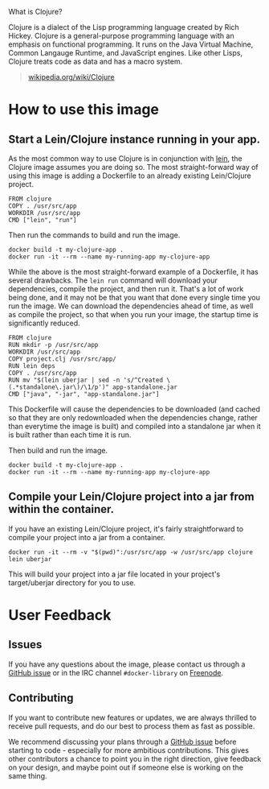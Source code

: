 What is Clojure?

Clojure is a dialect of the Lisp programming language created by Rich Hickey. Clojure is a general-purpose programming language with an emphasis on functional programming. It runs on the Java Virtual Machine, Common Langauge Runtime, and JavaScript engines. Like other Lisps, Clojure treats code as data and has a macro system.

>[wikipedia.org/wiki/Clojure](http://en.wikipedia.org/wiki/Clojure)

# How to use this image

## Start a Lein/Clojure instance running in your app.

As the most common way to use Clojure is in conjunction with [lein](http://leiningen.org/), the Clojure image assumes you are doing so. The most straight-forward way of using this image is adding a Dockerfile to an already existing Lein/Clojure project.

    FROM clojure
    COPY . /usr/src/app
    WORKDIR /usr/src/app
    CMD ["lein", "run"]

Then run the commands to build and run the image.

    docker build -t my-clojure-app .
    docker run -it --rm --name my-running-app my-clojure-app

While the above is the most straight-forward example of a Dockerfile, it has several drawbacks. The `lein run` command will download your dependencies, compile the project, and then run it. That's a lot of work being done, and it may not be that you want that done every single time you run the image. We can download the dependencies ahead of time, as well as compile the project, so that when you run your image, the startup time is significantly reduced.

    FROM clojure
    RUN mkdir -p /usr/src/app
    WORKDIR /usr/src/app
    COPY project.clj /usr/src/app/
    RUN lein deps
    COPY . /usr/src/app
    RUN mv "$(lein uberjar | sed -n 's/^Created \(.*standalone\.jar\)/\1/p')" app-standalone.jar
    CMD ["java", "-jar", "app-standalone.jar"]

This Dockerfile will cause the dependencies to be downloaded (and cached so that they are only redownloaded when the dependencies change, rather than everytime the image is built) and compiled into a standalone jar when it is built rather than each time it is run.

Then build and run the image.

    docker build -t my-clojure-app .
    docker run -it --rm --name my-running-app my-clojure-app

## Compile your Lein/Clojure project into a jar from within the container.

If you have an existing Lein/Clojure project, it's fairly straightforward to compile your project into a jar from a container.

    docker run -it --rm -v "$(pwd)":/usr/src/app -w /usr/src/app clojure lein uberjar

This will build your project into a jar file located in your project's target/uberjar directory for you to use.

# User Feedback

## Issues

If you have any questions about the image, please contact us through a [GitHub issue](https://github.com/docker-library/clojure/issues) or in the IRC channel `#docker-library` on [Freenode](https://freenode.net).

## Contributing

If you want to contribute new features or updates, we are always thrilled to receive pull requests, and do our best to process them as fast as possible.

We recommend discussing your plans through a [GitHub issue](https://github.com/docker-library/clojure/issues) before starting to code - especially for more ambitious contributions. This gives other contributors a chance to point you in the right direction, give feedback on your design, and maybe point out if someone else is working on the same thing.
